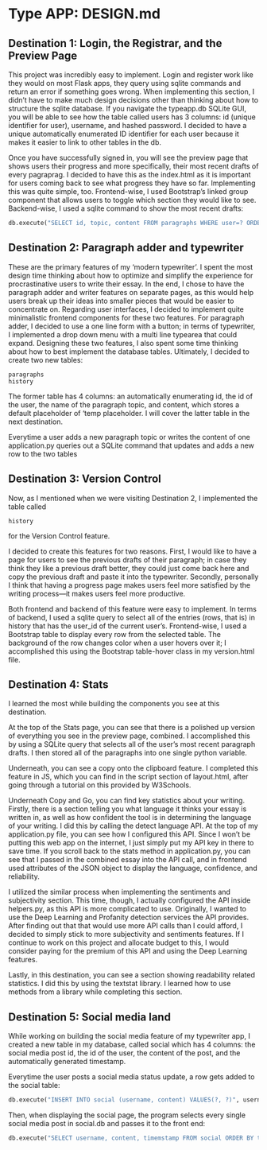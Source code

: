 # Type APP: DESIGN.md
## Destination 1: Login, the Registrar, and the Preview Page
This project was incredibly easy to implement. Login and register work like they would on most Flask apps, they query using sqlite commands and return an error if something goes wrong. When implementing this section, I didn’t have to make much design decisions other than thinking about how to structure the sqlite database. If you navigate the typeapp.db SQLite GUI, you will be able to see how the table called users has 3 columns: id (unique identifier for user), username, and hashed password. I decided to have a unique automatically enumerated ID identifier for each user because it makes it easier to link to other tables in the db.

Once you have successfully signed in, you will see the preview page that shows users their progress and more specifically, their most recent drafts of every pagraprag. I decided to have this as the index.html as it is important for users coming back to see what progress they have so far. Implementing this was quite simple, too. Frontend-wise, I used Bootstrap’s linked group component that allows users to toggle which section they would like to see. Backend-wise, I used a sqlite command to show the most recent drafts:

```python
db.execute("SELECT id, topic, content FROM paragraphs WHERE user=? ORDER BY id", session["user_id"])
```

## Destination 2: Paragraph adder and typewriter
These are the primary features of my ‘modern typewriter’. I spent the most design time thinking about how to optimize and simplify the experience for procrastinative users to write their essay. In the end, I chose to have the paragraph adder and writer features on separate pages, as this would help users break up their ideas into smaller pieces that would be easier to concentrate on. Regarding user interfaces, I decided to implement quite minimalistic frontend components for these two features. For paragraph adder, I decided to use a one line form with a button; in terms of typewriter, I implemented a drop down menu with a multi line typearea that could expand. Designing these two features, I also spent some time thinking about how to best implement the database tables. Ultimately, I decided to create two new tables:

    paragraphs
    history

The former table has 4 columns: an automatically enumerating id, the id of the user, the name of the paragraph topic, and content, which stores a default placeholder of ‘temp placeholder. I will cover the latter table in the next destination.

Everytime a user adds a new paragraph topic or writes the content of one application.py queries out a SQLite command that updates and adds a new row to the two tables


## Destination 3: Version Control
Now, as I mentioned when we were visiting Destination 2, I implemented the table called

    history

for the Version Control feature.

I decided to create this features for two reasons. First, I would like to have a page for users to see the previous drafts of their paragraph; in case they think they like a previous draft better, they could just come back here and copy the previous draft and paste it into the typewriter. Secondly, personally I think that having a progress page makes users feel more satisfied by the writing process—it makes users feel more productive.

Both frontend and backend of this feature were easy to implement. In terms of backend, I used a sqlite query to select all of the entries (rows, that is) in history that has the user_id of the current user’s. Frontend-wise, I used a Bootstrap table to display every row from the selected table. The background of the row changes color when a user hovers over it; I accomplished this using the Bootstrap table-hover class in my version.html file.



## Destination 4: Stats
I learned the most while building the components you see at this destination. 

At the top of the Stats page, you can see that there is a polished up version of everything you see in the preview page, combined. I accomplished this by using a SQLite query that selects all of the user’s most recent paragraph drafts. I then stored all of the paragraphs into one single python variable.

Underneath, you can see a copy onto the clipboard feature. I completed this feature in JS, which you can find in the script section of layout.html, after going through a tutorial on this provided by W3Schools. 

Underneath Copy and Go, you can find key statistics about your writing. Firstly, there is a section telling you what language it thinks your essay is written in, as well as how confident the tool is in determining the language of your writing. I did this by calling the detect language API. At the top of my application.py file, you can see how I configured this API. Since I won’t be putting this web app on the internet, I just simply put my API key in there to save time. If you scroll back to the stats method in application.py, you can see that I passed in the combined essay into the API call, and in frontend used attributes of the JSON object to display the language, confidence, and reliability. 

I utilized the similar process when implementing the sentiments and subjectivity section. This time, though, I actually configured the API inside helpers.py, as this API is more complicated to use. Originally, I wanted to use the Deep Learning and Profanity detection services the API provides. After finding out that that would use more API calls than I could afford, I decided to simply stick to more subjectivity and sentiments features. If I continue to work on this project and allocate budget to this, I would consider paying for the premium of this API and using the Deep Learning features. 

Lastly, in this destination, you can see a section showing readability related statistics. I did this by using the textstat library. I learned how to use methods from a library while completing this section.


## Destination 5: Social media land
While working on building the social media feature of my typewriter app, I created a new table in my database, called social which has 4 columns: the social media post id, the id of the user, the content of the post, and the automatically generated timestamp.

Everytime the user posts a social media status update, a row gets added to the social table:
```python
db.execute("INSERT INTO social (username, content) VALUES(?, ?)", username[0]['username'], request.form.get("topic"))
```
Then, when displaying the social page, the program selects every single social media post in social.db and passes it to the front end:
```python
db.execute("SELECT username, content, timemstamp FROM social ORDER BY timemstamp DESC")
```